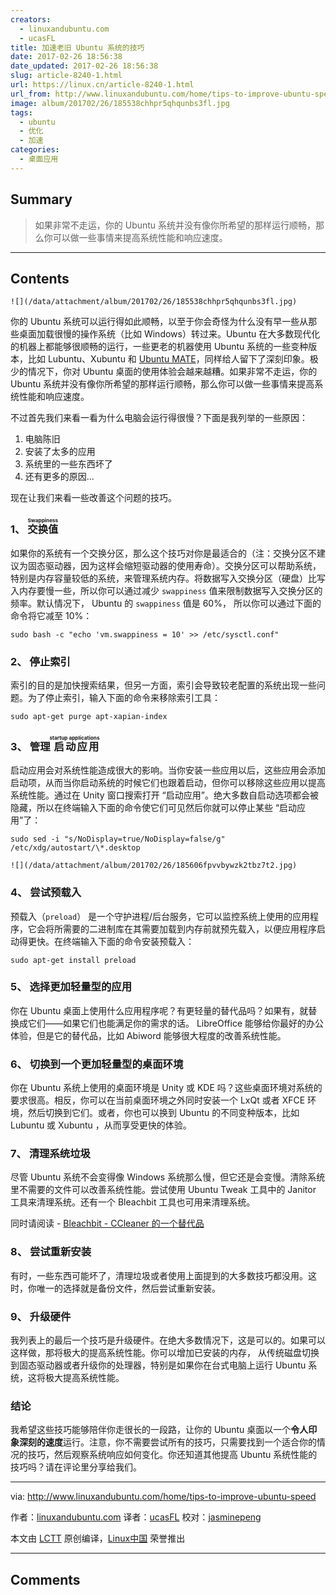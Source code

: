 ```yaml
---
creators:
  - linuxandubuntu.com
  - ucasFL
title: 加速老旧 Ubuntu 系统的技巧
date: 2017-02-26 18:56:38
date_updated: 2017-02-26 18:56:38
slug: article-8240-1.html
url: https://linux.cn/article-8240-1.html
url_from: http://www.linuxandubuntu.com/home/tips-to-improve-ubuntu-speed
image: album/201702/26/185538chhpr5qhqunbs3fl.jpg
tags:
  - ubuntu
  - 优化
  - 加速
categories:
  - 桌面应用
---
```


## Summary

> 如果非常不走运，你的 Ubuntu 系统并没有像你所希望的那样运行顺畅，那么你可以做一些事情来提高系统性能和响应速度。

***

<!-- more -->

## Contents

`![](/data/attachment/album/201702/26/185538chhpr5qhqunbs3fl.jpg)`

你的 Ubuntu 系统可以运行得如此顺畅，以至于你会奇怪为什么没有早一些从那些桌面加载很慢的操作系统（比如 Windows）转过来。Ubuntu 在大多数现代化的机器上都能够很顺畅的运行，一些更老的机器使用 Ubuntu 系统的一些变种版本，比如 Lubuntu、Xubuntu 和 [Ubuntu MATE](http://www.linuxandubuntu.com/home/linuxandubuntu-distro-review-of-the-week-ubuntu-mate-1610)，同样给人留下了深刻印象。极少的情况下，你对 Ubuntu 桌面的使用体验会越来越糟。如果非常不走运，你的 Ubuntu 系统并没有像你所希望的那样运行顺畅，那么你可以做一些事情来提高系统性能和响应速度。

不过首先我们来看一看为什么电脑会运行得很慢？下面是我列举的一些原因：

1. 电脑陈旧
2. 安装了太多的应用
3. 系统里的一些东西坏了
4. 还有更多的原因...

现在让我们来看一些改善这个问题的技巧。

### 1、 <ruby> 交换值 <rt>  Swappiness </rt></ruby>

如果你的系统有一个交换分区，那么这个技巧对你是最适合的（注：交换分区不建议为固态驱动器，因为这样会缩短驱动器的使用寿命）。交换分区可以帮助系统，特别是内存容量较低的系统，来管理系统内存。将数据写入交换分区（硬盘）比写入内存要慢一些，所以你可以通过减少 `swappiness` 值来限制数据写入交换分区的频率。默认情况下， Ubuntu 的 `swappiness` 值是 60%， 所以你可以通过下面的命令将它减至 10%：

```shell
sudo bash -c "echo 'vm.swappiness = 10' >> /etc/sysctl.conf"
```

### 2、 停止索引

索引的目的是加快搜索结果，但另一方面，索引会导致较老配置的系统出现一些问题。为了停止索引，输入下面的命令来移除索引工具：

```shell
sudo apt-get purge apt-xapian-index
```

### 3、 管理<ruby> 启动应用 <rt>  startup applications </rt></ruby>

启动应用会对系统性能造成很大的影响。当你安装一些应用以后，这些应用会添加启动项，从而当你启动系统的时候它们也跟着启动，但你可以移除这些应用以提高系统性能。通过在 Unity 窗口搜索打开 “启动应用”。绝大多数自启动选项都会被隐藏，所以在终端输入下面的命令使它们可见然后你就可以停止某些 “启动应用”了：

```shell
sudo sed -i "s/NoDisplay=true/NoDisplay=false/g" /etc/xdg/autostart/\*.desktop
```

`![](/data/attachment/album/201702/26/185606fpvvbywzk2tbz7t2.jpg)`

### 4、 尝试预载入

预载入（`preload`） 是一个守护进程/后台服务，它可以监控系统上使用的应用程序，它会将所需要的二进制库在其需要加载到内存前就预先载入，以便应用程序启动得更快。在终端输入下面的命令安装预载入：

```shell
sudo apt-get install preload
```

### 5、 选择更加轻量型的应用

你在 Ubuntu 桌面上使用什么应用程序呢？有更轻量的替代品吗？如果有，就替换成它们——如果它们也能满足你的需求的话。 LibreOffice 能够给你最好的办公体验，但是它的替代品，比如 Abiword 能够很大程度的改善系统性能。

### 6、 切换到一个更加轻量型的桌面环境

你在 Ubuntu 系统上使用的桌面环境是 Unity 或 KDE 吗？这些桌面环境对系统的要求很高。相反，你可以在当前桌面环境之外同时安装一个 LxQt 或者 XFCE 环境，然后切换到它们。或者，你也可以换到 Ubuntu 的不同变种版本，比如 Lubuntu 或 Xubuntu ，从而享受更快的体验。

### 7、 清理系统垃圾

尽管 Ubuntu 系统不会变得像 Windows 系统那么慢，但它还是会变慢。清除系统里不需要的文件可以改善系统性能。尝试使用 Ubuntu Tweak 工具中的 Janitor 工具来清理系统。还有一个 Bleachbit 工具也可用来清理系统。

同时请阅读 - [Bleachbit - CCleaner 的一个替代品](http://www.linuxandubuntu.com/home/bleachbit-an-alternative-to-ccleaner-on-linux)

### 8、 尝试重新安装

有时，一些东西可能坏了，清理垃圾或者使用上面提到的大多数技巧都没用。这时，你唯一的选择就是备份文件，然后尝试重新安装。

### 9、 升级硬件

我列表上的最后一个技巧是升级硬件。在绝大多数情况下，这是可以的。如果可以这样做，那将极大的提高系统性能。你可以增加已安装的内存， 从传统磁盘切换到固态驱动器或者升级你的处理器，特别是如果你在台式电脑上运行 Ubuntu 系统，这将极大提高系统性能。

### 结论

我希望这些技巧能够陪伴你走很长的一段路，让你的 Ubuntu 桌面以一个**令人印象深刻的速度**运行。注意，你不需要尝试所有的技巧，只需要找到一个适合你的情况的技巧，然后观察系统响应如何变化。你还知道其他提高 Ubuntu 系统性能的技巧吗？请在评论里分享给我们。

---

via: <http://www.linuxandubuntu.com/home/tips-to-improve-ubuntu-speed>

作者：[linuxandubuntu.com](http://www.linuxandubuntu.com/home/tips-to-improve-ubuntu-speed) 译者：[ucasFL](https://github.com/ucasFL) 校对：[jasminepeng](https://github.com/jasminepeng)

本文由 [LCTT](https://github.com/LCTT/TranslateProject) 原创编译，[Linux中国](https://linux.cn/) 荣誉推出

***

## Comments
